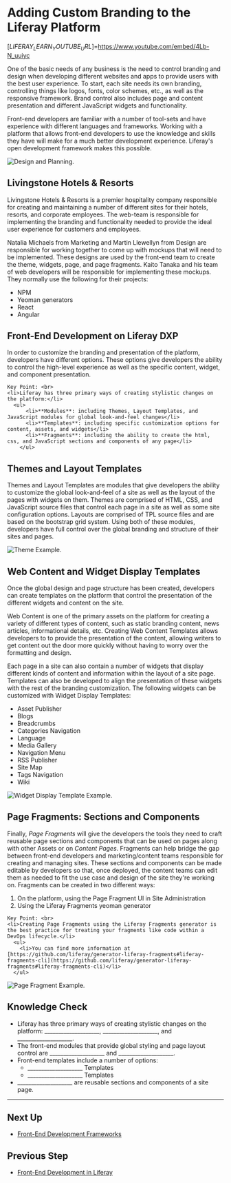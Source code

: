 # Adding Custom Branding to the Liferay Platform

[$LIFERAY_LEARN_YOUTUBE_URL$]=https://www.youtube.com/embed/4Lb-N_uuiyc

One of the basic needs of any business is the need to control branding and design when developing different websites and apps to provide users with the best user experience. To start, each site needs its own branding, controlling things like logos, fonts, color schemes, etc., as well as the responsive framework. Brand control also includes page and content presentation and different JavaScript widgets and functionality. 

Front-end developers are familiar with a number of tool-sets and have experience with different languages and frameworks. Working with a platform that allows front-end developers to use the knowledge and skills they have will make for a much better development experience. Liferay's open development framework makes this possible. 

![Design and Planning.](./images/design-plans.png)

## Livingstone Hotels & Resorts 

Livingstone Hotels & Resorts is a premier hospitality company responsible for creating and maintaining a number of different sites for their hotels, resorts, and corporate employees. The web-team is responsible for implementing the branding and functionality needed to provide the ideal user experience for customers and employees. 

Natalia Michaels from Marketing and Martin Llewellyn from Design are responsible for working together to come up with mockups that will need to be implemented. These designs are used by the front-end team to create the theme, widgets, page, and page fragments. Kaito Tanaka and his team of web developers will be responsible for implementing these mockups. They normally use the following for their projects:
* NPM 
* Yeoman generators
* React
* Angular 

## Front-End Development on Liferay DXP

In order to customize the branding and presentation of the platform, developers have different options. These options give developers the ability to control the high-level experience as well as the specific content, widget, and component presentation.

```{important}
Key Point: <br>
<li>Liferay has three primary ways of creating stylistic changes on the platform:</li>
  <ul>
      <li>**Modules**: including Themes, Layout Templates, and JavaScript modules for global look-and-feel changes</li>
      <li>**Templates**: including specific customization options for content, assets, and widgets</li>
      <li>**Fragments**: including the ability to create the html, css, and JavaScript sections and components of any page</li>
    </ul>
```

## Themes and Layout Templates

Themes and Layout Templates are modules that give developers the ability to customize the global look-and-feel of a site as well as the layout of the pages with widgets on them. Themes are comprised of HTML, CSS, and JavaScript source files that control each page in a site as well as some site configuration options. Layouts are comprised of TPL source files and are based on the bootstrap grid system. Using both of these modules, developers have full control over the global branding and structure of their sites and pages.

![Theme Example.](./images/theme-example.png)

## Web Content and Widget Display Templates

Once the global design and page structure has been created, developers can create templates on the platform that control the presentation of the different widgets and content on the site. 

Web Content is one of the primary assets on the platform for creating a variety of different types of content, such as static branding content, news articles, informational details, etc. Creating Web Content Templates allows developers to to provide the presentation of the content, allowing writers to get content out the door more quickly without having to worry over the formatting and design. 

Each page in a site can also contain a number of widgets that display different kinds of content and information within the layout of a site page. Templates can also be developed to align the presentation of these widgets with the rest of the branding customization. The following widgets can be customized with Widget Display Templates:
* Asset Publisher
* Blogs
* Breadcrumbs
* Categories Navigation
* Language
* Media Gallery
* Navigation Menu
* RSS Publisher
* Site Map
* Tags Navigation
* Wiki

![Widget Display Template Example.](./images/application-display-templates.png)

## Page Fragments: Sections and Components

Finally, _Page Fragments_ will give the developers the tools they need to craft reusable page sections and components that can be used on pages along with other Assets or on _Content Pages_. Fragments can help bridge the gap between front-end developers and marketing/content teams responsible for creating and managing sites. These sections and components can be made editable by developers so that, once deployed, the content teams can edit them as needed to fit the use case and design of the site they're working on. Fragments can be created in two different ways:

1. On the platform, using the Page Fragment UI in Site Administration
2. Using the Liferay Fragments yeoman generator

```{important}
Key Point: <br>
<li>Creating Page Fragments using the Liferay Fragments generator is the best practice for treating your fragments like code within a DevOps lifecycle.</li>
  <ul>
    <li>You can find more information at [https://github.com/liferay/generator-liferay-fragments#liferay-fragments-cli](https://github.com/liferay/generator-liferay-fragments#liferay-fragments-cli)</li>    
  </ul>
```

![Page Fragment Example.](./images/page-fragment-example.png)

## Knowledge Check

* Liferay has three primary ways of creating stylistic changes on the platform: ____________________, ____________________, and ____________________. 
* The front-end modules that provide global styling and page layout control are ____________________ and ____________________.
* Front-end templates include a number of options:
  * ____________________ Templates
  * ____________________ Templates
* ____________________ are reusable sections and components of a site page.

---

## Next Up

* [Front-End Development Frameworks](./front-end-development-frameworks.md)

## Previous Step

* [Front-End Development in Liferay](../front-end-dev-liferay.md)